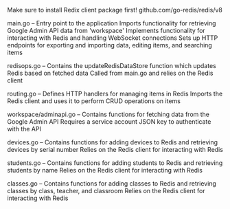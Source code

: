 Make sure to install Redix client package first!
github.com/go-redis/redis/v8



main.go –
Entry point to the application
Imports functionality for retrieving Google Admin API data from 'workspace'
Implements functionality for interacting with Redis and handling WebSocket connections
Sets up HTTP endpoints for exporting and importing data, editing items, and searching items

redisops.go –
Contains the updateRedisDataStore function which updates Redis based on fetched data
Called from main.go and relies on the Redis client

routing.go – 
Defines HTTP handlers for managing items in Redis
Imports the Redis client and uses it to perform CRUD operations on items

workspace/adminapi.go –
Contains functions for fetching data from the Google Admin API
Requires a service account JSON key to authenticate with the API

devices.go –
Contains functions for adding devices to Redis and retrieving devices by serial number
Relies on the Redis client for interacting with Redis

students.go –
Contains functions for adding students to Redis and retrieving students by name
Relies on the Redis client for interacting with Redis

classes.go –
Contains functions for adding classes to Redis and retrieving classes by class, teacher, and classroom
Relies on the Redis client for interacting with Redis



